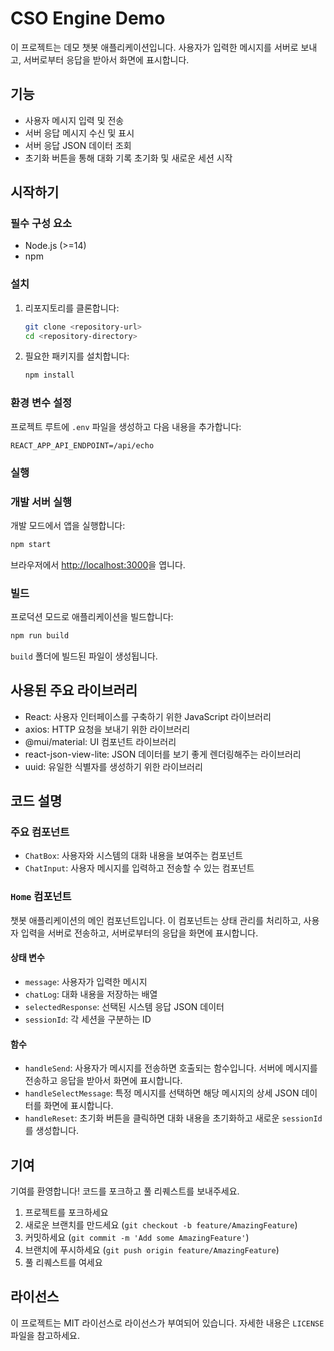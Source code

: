# CSO Engine Demo

이 프로젝트는 데모 챗봇 애플리케이션입니다. 사용자가 입력한 메시지를 서버로 보내고, 서버로부터 응답을 받아서 화면에 표시합니다.

## 기능

- 사용자 메시지 입력 및 전송
- 서버 응답 메시지 수신 및 표시
- 서버 응답 JSON 데이터 조회
- 초기화 버튼을 통해 대화 기록 초기화 및 새로운 세션 시작

## 시작하기

### 필수 구성 요소

- Node.js (>=14)
- npm

### 설치

1. 리포지토리를 클론합니다:

   ```sh
   git clone <repository-url>
   cd <repository-directory>
   ```

2. 필요한 패키지를 설치합니다:

   ```sh
   npm install
   ```

### 환경 변수 설정

프로젝트 루트에 `.env` 파일을 생성하고 다음 내용을 추가합니다:

```env
REACT_APP_API_ENDPOINT=/api/echo
```

### 실행

### 개발 서버 실행

개발 모드에서 앱을 실행합니다:

```sh
npm start
```

브라우저에서 [http://localhost:3000](http://localhost:3000)을 엽니다.

### 빌드

프로덕션 모드로 애플리케이션을 빌드합니다:

```sh
npm run build
```

`build` 폴더에 빌드된 파일이 생성됩니다.

## 사용된 주요 라이브러리

- React: 사용자 인터페이스를 구축하기 위한 JavaScript 라이브러리
- axios: HTTP 요청을 보내기 위한 라이브러리
- @mui/material: UI 컴포넌트 라이브러리
- react-json-view-lite: JSON 데이터를 보기 좋게 렌더링해주는 라이브러리
- uuid: 유일한 식별자를 생성하기 위한 라이브러리

## 코드 설명

### 주요 컴포넌트

- `ChatBox`: 사용자와 시스템의 대화 내용을 보여주는 컴포넌트
- `ChatInput`: 사용자 메시지를 입력하고 전송할 수 있는 컴포넌트

### `Home` 컴포넌트

챗봇 애플리케이션의 메인 컴포넌트입니다. 이 컴포넌트는 상태 관리를 처리하고, 사용자 입력을 서버로 전송하고, 서버로부터의 응답을 화면에 표시합니다.

#### 상태 변수

- `message`: 사용자가 입력한 메시지
- `chatLog`: 대화 내용을 저장하는 배열
- `selectedResponse`: 선택된 시스템 응답 JSON 데이터
- `sessionId`: 각 세션을 구분하는 ID

#### 함수

- `handleSend`: 사용자가 메시지를 전송하면 호출되는 함수입니다. 서버에 메시지를 전송하고 응답을 받아서 화면에 표시합니다.
- `handleSelectMessage`: 특정 메시지를 선택하면 해당 메시지의 상세 JSON 데이터를 화면에 표시합니다.
- `handleReset`: 초기화 버튼을 클릭하면 대화 내용을 초기화하고 새로운 `sessionId`를 생성합니다.

## 기여

기여를 환영합니다! 코드를 포크하고 풀 리퀘스트를 보내주세요.

1. 프로젝트를 포크하세요
2. 새로운 브랜치를 만드세요 (`git checkout -b feature/AmazingFeature`)
3. 커밋하세요 (`git commit -m 'Add some AmazingFeature'`)
4. 브랜치에 푸시하세요 (`git push origin feature/AmazingFeature`)
5. 풀 리퀘스트를 여세요

## 라이선스

이 프로젝트는 MIT 라이선스로 라이선스가 부여되어 있습니다. 자세한 내용은 `LICENSE` 파일을 참고하세요.